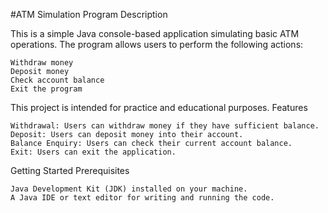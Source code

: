 #ATM Simulation Program
Description

This is a simple Java console-based application simulating basic ATM operations. The program allows users to perform the following actions:

    Withdraw money
    Deposit money
    Check account balance
    Exit the program

This project is intended for practice and educational purposes.
Features

    Withdrawal: Users can withdraw money if they have sufficient balance.
    Deposit: Users can deposit money into their account.
    Balance Enquiry: Users can check their current account balance.
    Exit: Users can exit the application.

Getting Started
Prerequisites

    Java Development Kit (JDK) installed on your machine.
    A Java IDE or text editor for writing and running the code.
